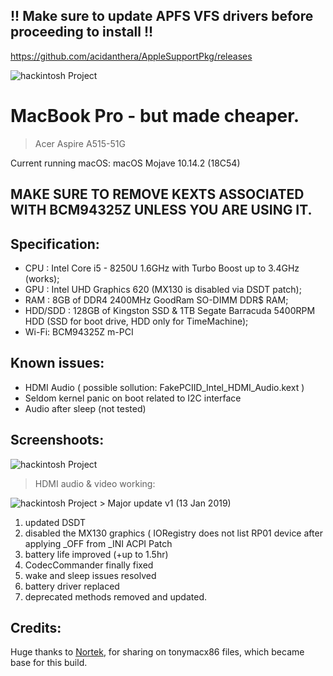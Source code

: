 ## !! Make sure to update APFS VFS drivers before proceeding to install !!
https://github.com/acidanthera/AppleSupportPkg/releases




<img src="https://i.imgur.com/n7CC8RU.png" title="hackintosh" alt="hackintosh Project">

# MacBook Pro - but made cheaper.

> Acer Aspire A515-51G


Current running macOS: macOS Mojave 10.14.2 (18C54)
## MAKE SURE TO REMOVE KEXTS ASSOCIATED WITH BCM94325Z UNLESS YOU ARE USING IT.


## Specification:
 - CPU : Intel Core i5 - 8250U 1.6GHz with Turbo Boost up to 3.4GHz (works);
 - GPU : Intel UHD Graphics 620 (MX130 is disabled via DSDT patch);
 - RAM : 8GB of DDR4 2400MHz GoodRam SO-DIMM DDR$ RAM;
 - HDD/SDD : 128GB of Kingston SSD & 1TB Segate Barracuda 5400RPM HDD (SSD for boot drive, HDD only for TimeMachine);
 - Wi-Fi: BCM94325Z m-PCI 
## Known issues:
 - HDMI Audio ( possible sollution: FakePCIID_Intel_HDMI_Audio.kext )
 - Seldom kernel panic on boot related to I2C interface
 - Audio after sleep (not tested)
## Screenshoots:
<img src="https://i.imgur.com/axDujSd.png" title="hackintosh" alt="hackintosh Project">

> HDMI audio & video working:
<img src="https://i.imgur.com/xr3BUMT.png" title="hackintosh" alt="hackintosh Project">
> Major update v1 (13 Jan 2019)

1. updated DSDT
2. disabled the MX130 graphics ( IORegistry does not list RP01 device after applying _OFF from _INI  ACPI Patch
3. battery life improved (+up to 1.5hr)
4. CodecCommander finally fixed
5. wake and sleep issues resolved
6. battery driver replaced
7. deprecated methods removed and updated.
## Credits: 
Huge thanks to <a href = "https://www.tonymacx86.com/members/nortek.1202534/">Nortek</a>, for sharing on tonymacx86 files, which became base for this build.

